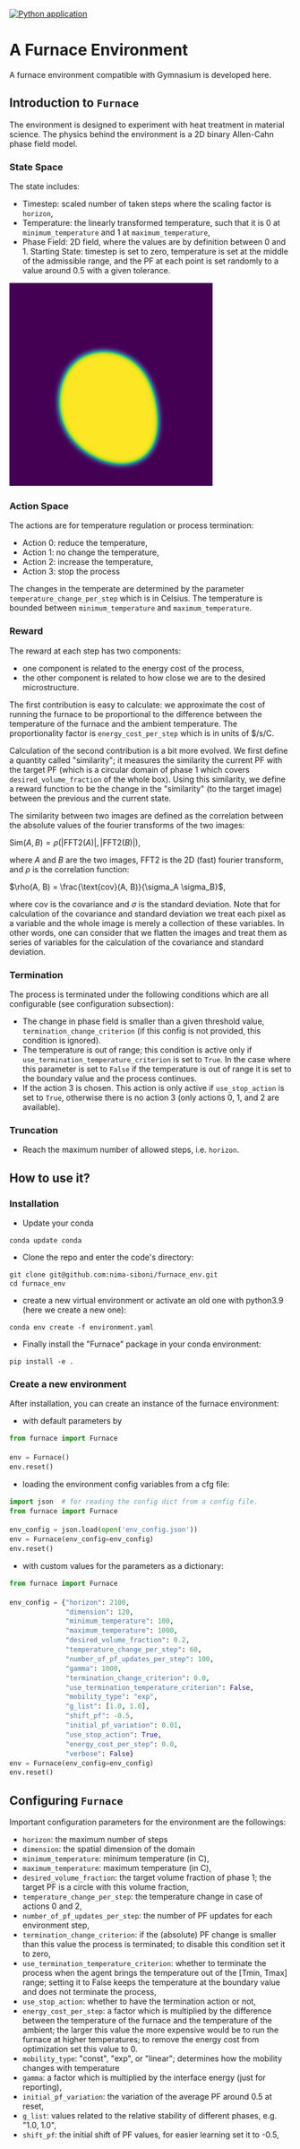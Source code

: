 [![Python application](https://github.com/nima-siboni/Furnace-Env/actions/workflows/python-app.yml/badge.svg)](https://github.com/nima-siboni/Furnace-Env/actions/workflows/python-app.yml)
# A Furnace Environment
A furnace environment compatible with Gymnasium is developed here.

## Introduction to ```Furnace```

The environment is designed to experiment with heat treatment in material science. The physics behind the environment is a 2D binary Allen-Cahn phase field model.

### State Space
The state includes:
* Timestep: scaled number of taken steps where the scaling factor is `horizon`,
* Temperature: the linearly transformed temperature, such that it is 0 at `minimum_temperature` and 1 at `maximum_temperature`,
* Phase Field: 2D field, where the values are by definition between 0 and 1.
Starting State: timestep is set to zero, temperature is set at the middle of the admissible range, and the PF at each point is set randomly to a value around 0.5 with a given tolerance.

![](./statics/sample.png)
### Action Space
The actions are for temperature regulation or process termination:

* Action 0: reduce the temperature,
* Action 1: no change the temperature,
* Action 2: increase the temperature,
* Action 3: stop the process

The changes in the temperate are determined by the parameter `temperature_change_per_step` which is in Celsius. The temperature is bounded between `minimum_temperature` and `maximum_temperature`.
### Reward
The reward at each step has two components:
* one component is related to the energy cost of the process,
* the other component is related to how close we are to the desired microstructure.

The first contribution is easy to calculate: we approximate the cost of running the furnace to be proportional to
the difference between the temperature of the furnace and the ambient temperature. The proportionality factor is `energy_cost_per_step` which is in units of $/s/C.

Calculation of the second contribution is a bit more evolved. We first define a quantity called "similarity";
it measures the similarity  the current PF with the target PF (which is a circular domain of phase 1 which covers `desired_volume_fraction` of the whole box).
Using this similarity, we define a reward function to be the change in the "similarity" (to the target image) between the previous and the current state.

The similarity between two images are defined as the correlation between the absolute values of the
fourier transforms of the two images:

$\text{Sim}(A, B) = \rho \left( \left| \text{FFT2}(A) \right|, \left| \text{FFT2}( B ) \right| \right)$,

where $A$ and $B$ are the two images, $\text{FFT2}$ is the 2D (fast) fourier transform, and $\rho$ is the correlation function:

$\rho(A, B) = \frac{\text{cov}(A, B)}{\sigma_A \sigma_B}$,

where $\text{cov}$ is the covariance and $\sigma$ is the standard deviation. Note that for calculation
of the covariance and standard deviation we treat each pixel as a variable and the whole image is merely a collection of these variables.
In other words, one can consider that we flatten the images and treat them as series of variables for
the calculation of the covariance and standard deviation.

### Termination
The process is terminated under the following conditions which are all configurable (see configuration subsection):

* The change in phase field is smaller than a given threshold value, `termination_change_criterion` (if this config is not provided, this condition is ignored).
* The temperature is out of range; this condition is active only if `use_termination_temperature_criterion` is set to `True`.
In the case where this parameter is set to `False` if the temperature is out of range it is set to the boundary value and the process continues.
* If the action 3 is chosen. This action is only active if `use_stop_action` is set to `True`, otherwise there is no action 3 (only actions 0, 1, and 2 are available).

### Truncation
* Reach the maximum number of allowed steps, i.e. `horizon`.
## How to use it?
### Installation
* Update your conda
```commandline
conda update conda
```
* Clone the repo and enter the code's directory:
```commandline
git clone git@github.com:nima-siboni/furnace_env.git
cd furnace_env
```
* create a new virtual environment or activate an old one with python3.9 (here we create a new one):
```commandline
conda env create -f environment.yaml
```
* Finally install the "Furnace" package in your conda environment:
```commandline
pip install -e .
```
### Create a new environment
After installation, you can create an instance of the furnace environment:
* with default parameters by

```python
from furnace import Furnace

env = Furnace()
env.reset()
```
* loading the environment config variables from a cfg file:

```python
import json  # for reading the config dict from a config file.
from furnace import Furnace

env_config = json.load(open('env_config.json'))
env = Furnace(env_config=env_config)
env.reset()
```
* with custom values for the parameters as a dictionary:

```python
from furnace import Furnace

env_config = {"horizon": 2100,
              "dimension": 120,
              "minimum_temperature": 100,
              "maximum_temperature": 1000,
              "desired_volume_fraction": 0.2,
              "temperature_change_per_step": 60,
              "number_of_pf_updates_per_step": 100,
              "gamma": 1000,
              "termination_change_criterion": 0.0,
              "use_termination_temperature_criterion": False,
              "mobility_type": "exp",
              "g_list": [1.0, 1.0],
              "shift_pf": -0.5,
              "initial_pf_variation": 0.01,
              "use_stop_action": True,
              "energy_cost_per_step": 0.0,
              "verbose": False}
env = Furnace(env_config=env_config)
env.reset()
```

## Configuring ```Furnace```
Important configuration parameters for the environment are the followings:

* ```horizon```: the maximum number of steps
* ```dimension```: the spatial dimension of the domain
* ```minimum_temperature```: minimum temperature (in C),
* ```maximum_temperature```: maximum temperature (in C),
* ```desired_volume_fraction```: the target volume fraction of phase 1; the target PF is a circle with this volume fraction,
* ```temperature_change_per_step```: the temperature change in case of actions 0 and 2,
* ```number_of_pf_updates_per_step```: the number of PF updates for each environment step,
* ```termination_change_criterion```: if the (absolute) PF change is smaller than this value the process is terminated; to disable  this condition set it to zero,
* ```use_termination_temperature_criterion```: whether to terminate the process when the agent brings the temperature out of the [Tmin, Tmax] range; setting it to False keeps the temperature at the boundary value and does not terminate the process,
* ```use_stop_action```: whether to have the termination action or not,
* ```energy_cost_per_step```: a factor which is multiplied by the difference between the temperature of the furnace and the temperature of the ambient; the larger this value the more expensive would be to run the furnace at higher temperatures; to remove the energy cost from optimization set this value to 0.
* ```mobility_type```: "const", "exp", or "linear"; determines how the mobility changes with temperature
* ```gamma```: a factor which is multiplied by the interface energy (just for reporting),
* ```initial_pf_variation```: the variation of the average PF around 0.5 at reset,
* ```g_list```: values related to the relative stability of different phases, e.g. "1.0, 1.0",
* ```shift_pf```: the initial shift of PF values, for easier learning set it to -0.5,
